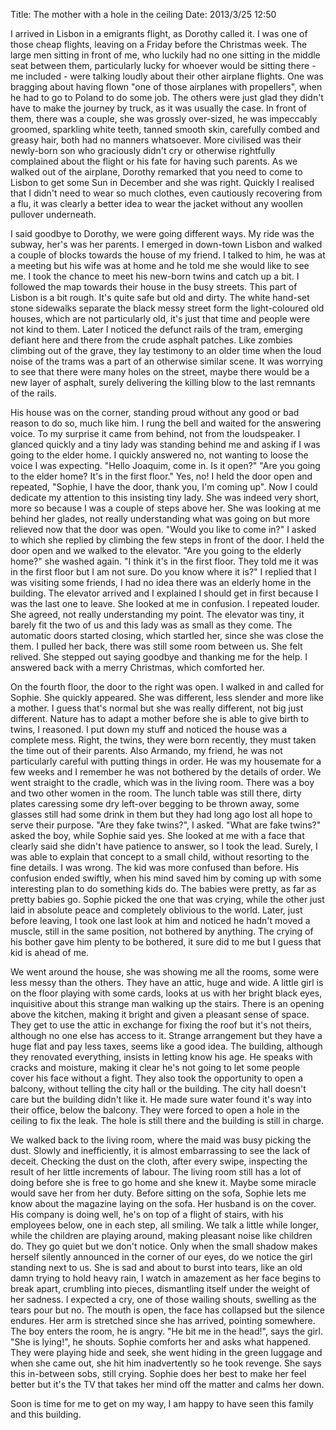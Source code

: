 Title: The mother with a hole in the ceiling
Date: 2013/3/25 12:50

I arrived in Lisbon in a emigrants flight, as Dorothy called it. I was one of those cheap flights, leaving on a Friday before the Christmas week. The large men sitting in front of me, who luckily had no one sitting in the middle seat between them, particularly lucky for whoever would be sitting there - me included - were talking loudly about their other airplane flights. One was bragging about having flown "one of those airplanes with propellers", when he had to go to Poland to do some job. The others were just glad they didn't have to make the journey by truck, as it was usually the case. In front of them, there was a couple, she was grossly over-sized, he was impeccably groomed, sparkling white teeth, tanned smooth skin, carefully combed and greasy hair, both had no manners whatsoever. More civilised was their newly-born son who graciously didn't cry or otherwise rightfully complained about the flight or his fate for having such parents. As we walked out of the airplane, Dorothy remarked that you need to come to Lisbon to get some Sun in December and she was right. Quickly I realised that I didn't need to wear so much clothes, even cautiously recovering from a flu, it was clearly a better idea to wear the jacket without any woollen pullover underneath.

I said goodbye to Dorothy, we were going different ways. My ride was the subway, her's was her parents. I emerged in down-town Lisbon and walked a couple of blocks towards the house of my friend. I talked to him, he was at a meeting but his wife was at home and he told me she would like to see me. I took the chance to meet his new-born twins and catch up a bit. I followed the map towards their house in the busy streets. This part of Lisbon is a bit rough. It's quite safe but old and dirty. The white hand-set stone sidewalks separate the black messy street form the light-coloured old houses, which are not particularly old, it's just that time and people were not kind to them. Later I noticed the defunct rails of the tram, emerging defiant here and there from the crude asphalt patches. Like zombies climbing out of the grave, they lay testimony to an older time when the loud  noise of the trams was a part of an otherwise similar scene. It was worrying to see that there were many holes on the street, maybe there would be a new layer of asphalt, surely delivering the killing blow to the last remnants of the rails.

His house was on the corner, standing proud without any good or bad reason to do so, much like him. I rung the bell and waited for the answering voice. To my surprise it came from behind, not from the loudspeaker. I glanced quickly and a tiny lady was standing behind me and asking if I was going to the elder home. I quickly answered no, not wanting to loose the voice I was expecting. "Hello Joaquim, come in. Is it open?" "Are you going to the elder home? It's in the first floor." Yes, no! I held the door open and repeated, "Sophie, I have the door, thank you, I'm coming up". Now I could dedicate my attention to this insisting tiny lady. She was indeed very short, more so because I was a couple of steps above her. She was looking at me behind her glades, not really understanding what was going on but more relieved now that the door was open. "Would you like to come in?" I asked to which she replied by climbing the few steps in front of the door. I held the door open and we walked to the elevator. "Are you going to the elderly home?" she washed again. "I think it's in the first floor. They told me it was in the first floor but I am not sure. Do you know where it is?" I replied that I was visiting some friends, I had no idea there was an elderly home in the building. The elevator arrived and I explained I should get in first because I was the last one to leave. She looked at me in confusion. I repeated louder. She agreed, not really understanding my point. The elevator was tiny, it barely fit the two of us and this lady was as small as they come. The automatic doors started closing, which startled her, since she was close the them. I pulled her back, there was still some room between us. She felt relived. She stepped out saying goodbye and thanking me for the help. I answered back with a merry Christmas, which comforted her.

On the fourth floor, the door to the right was open. I walked in and called for Sophie. She quickly appeared. She was different, less slender and more like a mother. I guess that's normal but she was really different, not big just different. Nature has to adapt a mother before she is able to give birth to twins, I reasoned. I put down my stuff and noticed the house was a complete mess. Right, the twins, they were born recently, they must taken the time out of their parents. Also Armando, my friend, he was not particularly careful with putting things in order. He was my housemate for a few weeks and I remember he was not bothered by the details of order. We went straight to the cradle, which was in the living room. There was a boy and two other women in the room. The lunch table was still there, dirty plates caressing some dry left-over begging to be thrown away, some glasses still had some drink in them but they had long ago lost all hope to serve their purpose. "Are they fake twins?", I asked. "What are fake twins?" asked the boy, while Sophie said yes. She looked at me with a face that clearly said she didn't have patience to answer, so I took the lead. Surely, I was able to explain that concept to a small child, without resorting to the fine details. I was wrong. The kid was more confused than before. His confusion ended swiftly, when his mind saved him by coming up with some interesting plan to do something kids do. The babies were pretty, as far as pretty babies go. Sophie picked the one that was crying, while the other just laid in absolute peace and completely oblivious to the world. Later, just before leaving, I took one last look at him and noticed he hadn't moved a muscle, still in the same position, not bothered by anything. The crying of his bother gave him plenty to be bothered, it sure did to me but I guess that kid is ahead of me.

We went around the house, she was showing me all the rooms, some were less messy than the others. They have an attic, huge and wide. A little girl is on the floor playing with some cards, looks at us with her bright black eyes, inquisitive about this strange man walking up the stairs. There is an opening above the kitchen, making it bright and given a pleasant sense of space. They get to use the attic in exchange for fixing the roof but it's not theirs, although no one else has access to it. Strange arrangement but they have a huge flat and pay less taxes, seems like a good idea. The building, although they renovated everything, insists in letting know his age. He speaks with cracks and moisture, making it clear he's not going to let some people cover his face without a fight. They also took the opportunity to open a balcony, without telling the city hall or the building. The city hall doesn't care but the building didn't like it. He made sure water found it's way into their office, below the balcony. They were forced to open a hole in the ceiling to fix the leak. The hole is still there and the building is still in charge.

We walked back to the living room, where the maid was busy picking the dust. Slowly and inefficiently, it is almost embarrassing to see the lack of deceit. Checking the dust on the cloth, after every swipe, inspecting the result of her little increments of labour. The living room still has a lot of doing before she is free to go home and she knew it. Maybe some miracle would save her from her duty. Before sitting on the sofa, Sophie lets me know about the magazine laying on the sofa. Her husband is on the cover. His company is doing well, he's on top of a flight of stairs, with his employees below, one in each step, all smiling. We talk a little while longer, while the children are playing around, making pleasant noise like children do. They go quiet but we don't notice. Only when the small shadow makes herself silently announced in the corner of our eyes, do we notice the girl standing next to us. She is sad and about to burst into tears, like an old damn trying to hold heavy rain, I watch in amazement as her face begins to break apart, crumbling into pieces, dismantling itself under the weight of her sadness. I expected a cry, one of those wailing shouts, swelling as the tears pour but no. The mouth is open, the face has collapsed but the silence endures. Her arm is stretched since she has arrived, pointing somewhere. The boy enters the room, he is angry. "He bit me in the head!", says the girl. "She is lying!", he shouts. Sophie comforts her and asks what happened. They were playing hide and seek, she went hiding in the green luggage and when she came out, she hit him inadvertently so he took revenge. She says this in-between sobs, still crying. Sophie does her best to make her feel better but it's the TV that takes her mind off the matter and calms her down.

Soon is time for me to get on my way, I am happy to have seen this family and this building.